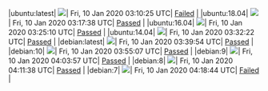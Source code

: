 |ubuntu:latest| ![](https://neilpang.github.io/acmetest/status/ubuntu-latest.svg?1578625825)| Fri, 10 Jan 2020 03:10:25 UTC| [Failed](https://github.com/Neilpang/acmetest/blob/master/logs/ubuntu-latest.out) |
|ubuntu:18.04| ![](https://neilpang.github.io/acmetest/status/ubuntu-18.04.svg?1578626258)| Fri, 10 Jan 2020 03:17:38 UTC| [Passed](https://github.com/Neilpang/acmetest/blob/master/logs/ubuntu-18.04.out) |
|ubuntu:16.04| ![](https://neilpang.github.io/acmetest/status/ubuntu-16.04.svg?1578626710)| Fri, 10 Jan 2020 03:25:10 UTC| [Passed](https://github.com/Neilpang/acmetest/blob/master/logs/ubuntu-16.04.out) |
|ubuntu:14.04| ![](https://neilpang.github.io/acmetest/status/ubuntu-14.04.svg?1578627142)| Fri, 10 Jan 2020 03:32:22 UTC| [Passed](https://github.com/Neilpang/acmetest/blob/master/logs/ubuntu-14.04.out) |
|debian:latest| ![](https://neilpang.github.io/acmetest/status/debian-latest.svg?1578627594)| Fri, 10 Jan 2020 03:39:54 UTC| [Passed](https://github.com/Neilpang/acmetest/blob/master/logs/debian-latest.out) |
|debian:10| ![](https://neilpang.github.io/acmetest/status/debian-10.svg?1578628507)| Fri, 10 Jan 2020 03:55:07 UTC| [Passed](https://github.com/Neilpang/acmetest/blob/master/logs/debian-10.out) |
|debian:9| ![](https://neilpang.github.io/acmetest/status/debian-9.svg?1578629037)| Fri, 10 Jan 2020 04:03:57 UTC| [Passed](https://github.com/Neilpang/acmetest/blob/master/logs/debian-9.out) |
|debian:8| ![](https://neilpang.github.io/acmetest/status/debian-8.svg?1578629498)| Fri, 10 Jan 2020 04:11:38 UTC| [Passed](https://github.com/Neilpang/acmetest/blob/master/logs/debian-8.out) |
|debian:7| ![](https://neilpang.github.io/acmetest/status/debian-7.svg?1578629924)| Fri, 10 Jan 2020 04:18:44 UTC| [Failed](https://github.com/Neilpang/acmetest/blob/master/logs/debian-7.out) |
